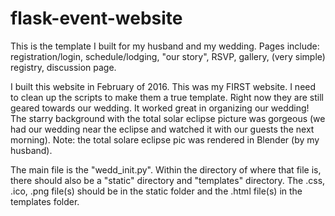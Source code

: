 # flask-event-website
This is the template I built for my husband and my wedding. Pages include: registration/login, schedule/lodging, "our story", RSVP, gallery, (very simple) registry, discussion page.


I built this website in February of 2016. This was my FIRST website. I need to clean up the scripts to make them a true template. Right now they are still geared towards our wedding. It worked great in organizing our wedding! The starry background with the total solar eclipse picture was gorgeous (we had our wedding near the eclipse and watched it with our guests the next morning). Note: the total solare eclipse pic was rendered in Blender (by my husband). 

The main file is the "wedd_init.py". Within the directory of where that file is, there should also be a "static" directory and "templates" directory. The .css, .ico, .png file(s) should be in the static folder and the .html file(s) in the templates folder. 
